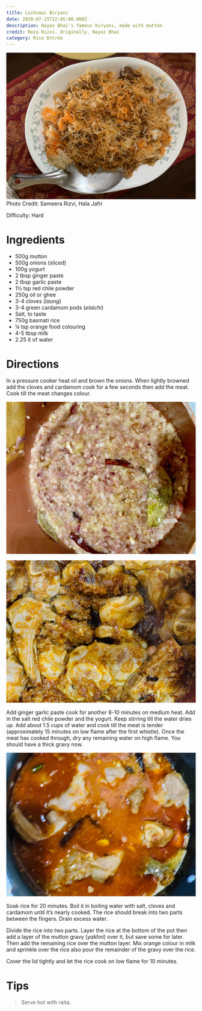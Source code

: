 ```yaml
---
title: Lucknowi Biryani
date: 2020-07-15T12:05:00.000Z
description: Nayaz Bhai's famous biryani, made with mutton
credit: Reza Rizvi. Originally, Nayaz Bhai
category: Rice Entrée
---
```

![biryani](lucknowi-biryani.jpeg)
Photo Credit: Sameera Rizvi, Hala Jafri

Difficulty: Hard  

# Ingredients
* 500g mutton 
* 500g onions (sliced)
* 100g yogurt 
* 2 tbsp ginger paste
* 2 tbsp garlic paste 
* 1½ tsp red chile powder 
* 250g oil or ghee
* 3-4 cloves (*laung*)
* 3-4 green cardamom pods (*elaichi*)
* Salt, to taste 
* 750g basmati rice 
* ¼ tsp orange food colouring
* 4-5 tbsp milk
* 2.25 lt of water

# Directions
In a pressure cooker heat oil and brown the onions. When lightly browned add the cloves and cardamom cook for a few seconds then add the meat. Cook till the meat changes colour.

![1](step1.jpeg)

![2](step2.jpeg)

Add ginger garlic paste cook for another 8-10 minutes on medium heat. Add in the salt red chile powder and the yogurt. Keep stirring till the water dries up. Add about 1.5 cups of water and cook till the meat is tender (approximately 15 minutes on low flame after the first whistle). Once the meat has cooked through, dry any remaining water on high flame. You should have a thick gravy now.

![3](step3.jpeg)

Soak rice for 20 minutes. Boil it in boiling water with salt, cloves and cardamom until it’s nearly cooked. The rice should break into two parts between the fingers. Drain excess water.

Divide the rice into two parts. Layer the rice at the bottom of the pot then add a layer of the mutton gravy (*yakhni*) over it, but save some for later. Then add the remaining rice over the mutton layer. Mix orange colour in milk and sprinkle over the rice also pour the remainder of the gravy over the rice.

Cover the lid tightly and let the rice cook on low flame for 10 minutes.

# Tips

> Serve hot with raita.

